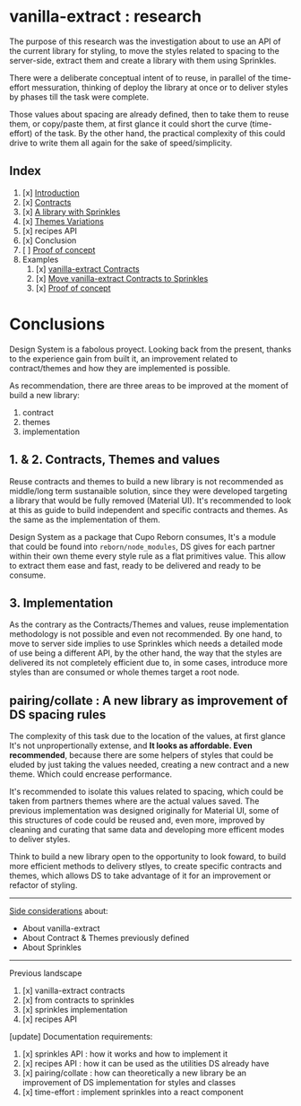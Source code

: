 # vanilla-extract : research

The purpose of this research was the investigation about to use an API of the current library for styling, to move the styles related to spacing to the server-side, extract them and create a library with them using Sprinkles.

There were a deliberate conceptual intent of to reuse, in parallel of the time-effort messuration, thinking of deploy the library at once or to deliver styles by phases till the task were complete.

Those values about spacing are already defined, then to take them to reuse them, or copy/paste them, at first glance it could short the curve (time-effort) of the task. By the other hand, the practical complexity of this could drive to write them all again for the sake of speed/simplicity.

## Index

1. [x] [Introduction](intro.md)
2. [x] [Contracts](contracts.md)
3. [x] [A library with Sprinkles](library-with-Sprinkles.md)
4. [x] [Themes Variations](themes-variations.md)
5. [x] recipes API
6. [x] Conclusion
7. [ ] [Proof of concept](https://nextreact-iota.vercel.app/)
8. Examples
   1. [x] [vanilla-extract Contracts](examples/vanilla-extract-Contracts/README.md)
   2. [x] [Move vanilla-extract Contracts to Sprinkles](examples/move-Contracts-to-Sprinkles/README.md)
   3. [x] [Proof of concept](https://github.com/laugsg/nextreact)

# Conclusions

Design System is a fabolous proyect. Looking back from the present, thanks to the experience gain from built it, an improvement related to contract/themes and how they are implemented is possible.

As recommendation, there are three areas to be improved at the moment of build a new library:

1. contract
2. themes
3. implementation

## 1. & 2. Contracts, Themes and values

Reuse contracts and themes to build a new library is not recommended as middle/long term sustanaible solution, since they were developed targeting a library that would be fully removed (Material UI). It's recommended to look at this as guide to build independent and specific contracts and themes. As the same as the implementation of them.

Design System as a package that Cupo Reborn consumes, It's a module that could be found into `reborn/node_modules`, DS gives for each partner within their own theme every style rule as a flat primitives value. This allow to extract them ease and fast, ready to be delivered and ready to be consume.

## 3. Implementation

As the contrary as the Contracts/Themes and values, reuse implementation methodology is not possible and even not recommended. By one hand, to move to server side implies to use Sprinkles which needs a detailed mode of use being a different API, by the other hand, the way that the styles are delivered its not completely efficient due to, in some cases, introduce more styles than are consumed or whole themes target a root node.


## pairing/collate : A new library as improvement of DS spacing rules

The complexity of this task due to the location of the values, at first glance It's not unpropertionally extense, and **It looks as affordable. Even recommended**, because there are some helpers of styles that could be eluded by just taking the values needed, creating a new contract and a new theme. Which could encrease performance.

It's recommended to isolate this values related to spacing, which could be taken from partners themes where are the actual values saved. The previous implementation was designed originally for Material UI, some of this structures of code could be reused and, even more, improved by cleaning and curating that same data and developing more efficent modes to deliver styles.

Think to build a new library open to the opportunity to look foward, to build more efficient methods to delivery stlyes, to create specific contracts and themes, which allows DS to take advantage of it for an improvement or refactor of styling.

---

[Side considerations](side-considerations.md) about:

* About vanilla-extract
* About Contract & Themes previously defined
* About Sprinkles

---

Previous landscape

1. [x] vanilla-extract contracts
2. [x] from contracts to sprinkles
3. [x] sprinkles implementation
4. [x] recipes API

[update] Documentation requirements:

1. [x] sprinkles API : how it works and how to implement it
2. [x] recipes API : how it can be used as the utilities DS already have
3. [x] pairing/collate : how can theoretically a new library be an improvement of DS implementation for styles and classes
4. [x] time-effort : implement sprinkles into a react component

